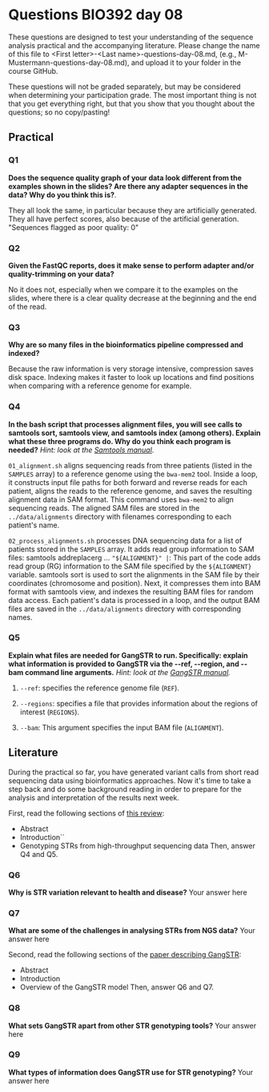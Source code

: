 
# Questions BIO392 day 08
These questions are designed to test your understanding of the sequence analysis practical and the accompanying literature. Please change the name of this file to \<First letter\>-\<Last name\>-questions-day-08.md, (e.g., M-Mustermann-questions-day-08.md), and upload it to your folder in the course GitHub.

These questions will not be graded separately, but may be considered when determining your participation grade. The most important thing is not that you get everything right, but that you show that you thought about the questions; so no copy/pasting!

## Practical

### Q1
**Does the sequence quality graph of your data look different from the examples shown in the slides? Are there any adapter sequences in the data? Why do you think this is?**.

They all look the same, in particular because they are artificially generated.  
They all have perfect scores, also because of the artificial generation.  
"Sequences flagged as poor quality:	0"

### Q2
**Given the FastQC reports, does it make sense to perform adapter and/or quality-trimming on your data?**

No it does not, especially when we compare it to the examples on the slides, where there is a clear quality decrease at the beginning and the end of the read.  

### Q3
**Why are so many files in the bioinformatics pipeline compressed and indexed?**

Because the raw information is very storage intensive, compression saves disk space.
Indexing makes it faster to look up locations and find positions when comparing with a reference genome for example.

### Q4
**In the bash script that processes alignment files, you will see calls to samtools sort, samtools view, and samtools index (among others). Explain what these three programs do. Why do you think each program is needed?**
*Hint: look at the [Samtools manual](http://www.htslib.org/doc/samtools.html)*.

`01_alignment.sh` aligns sequencing reads from three patients (listed in the `SAMPLES` array) to a reference genome using the `bwa-mem2` tool. 
Inside a loop, it constructs input file paths for both forward and reverse reads for each patient, aligns the reads to the reference genome, and saves the resulting alignment data in SAM format. 
This command uses `bwa-mem2` to align sequencing reads.
The aligned SAM files are stored in the `../data/alignments` directory with filenames corresponding to each patient's name.

`02_process_alignments.sh` processes DNA sequencing data for a list of patients stored in the `SAMPLES` array. 
It adds read group information to SAM files: samtools addreplacerg ... `"${ALIGNMENT}" |`: This part of the code adds read group (RG) information to the SAM file specified by the `${ALIGNMENT}` variable. 
samtools sort is used to sort the alignments in the SAM file by their coordinates (chromosome and position).
Next, it compresses them into BAM format with samtools view, and indexes the resulting BAM files for random data access. Each patient's data is processed in a loop, and the output BAM files are saved in the `../data/alignments` directory with corresponding names.

### Q5
**Explain what files are needed for GangSTR to run. Specifically: explain what information is provided to GangSTR via the --ref, --region, and --bam command line arguments.**
*Hint: look at the [GangSTR manual](https://github.com/gymreklab/gangstr).*

1. `--ref`: specifies the reference genome file (`REF`). 

2. `--regions`: specifies a file that provides information about the regions of interest (`REGIONS`).

3. `--bam`: This argument specifies the input BAM file (`ALIGNMENT`). 


## Literature
During the practical so far, you have generated variant calls from short read sequencing data using bioinformatics approaches. Now it's time to take a step back and do some background reading in order to prepare for the analysis and interpretation of the results next week. 

First, read the following sections of [this review](https://www.sciencedirect.com/science/article/pii/S0959437X16301538):
* Abstract
* Introduction``
* Genotyping STRs from high-throughput sequencing data
Then, answer Q4 and Q5.

### Q6
**Why is STR variation relevant to health and disease?**
Your answer here

### Q7
**What are some of the challenges in analysing STRs from NGS data?**
Your answer here

Second, read the following sections of the [paper describing GangSTR](https://academic.oup.com/nar/article/47/15/e90/5518310):
* Abstract
* Introduction
* Overview of the GangSTR model
Then, answer Q6 and Q7.

### Q8
**What sets GangSTR apart from other STR genotyping tools?**
Your answer here

### Q9
**What types of information does GangSTR use for STR genotyping?**
Your answer here

